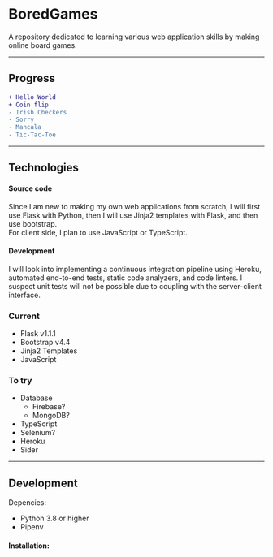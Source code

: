 # BoredGames
A repository dedicated to learning various web application skills by making online board games.  

---

## Progress

``` diff
+ Hello World
+ Coin flip
- Irish Checkers
- Sorry
- Mancala
- Tic-Tac-Toe
```

---

## Technologies

#### Source code  
Since I am new to making my own web applications from scratch, I will first use Flask with Python, then I will use Jinja2 templates with Flask, and then use bootstrap.  
For client side, I plan to use JavaScript or TypeScript.  

#### Development  
I will look into implementing a continuous integration pipeline using Heroku, automated end-to-end tests, static code analyzers, and code linters. I suspect unit tests will not be possible due to coupling with the server-client interface.  

### Current
- Flask v1.1.1
- Bootstrap v4.4
- Jinja2 Templates
- JavaScript

### To try
- Database
  - Firebase?
  - MongoDB?
- TypeScript
- Selenium?
- Heroku
- Sider

---
## Development

Depencies:
- Python 3.8 or higher
- Pipenv

#### Installation:
